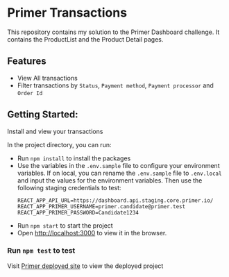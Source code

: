 # Primer Transactions

This repository contains my solution to the Primer Dashboard challenge. It contains the ProductList and the Product Detail pages. 

## Features
- View All transactions
- Filter transactions by `Status`, `Payment method`, `Payment processor` and `Order Id`

## Getting Started:
Install and view your transactions

In the project directory, you can run:

- Run `npm install` to install the packages
- Use the variables in the `.env.sample` file to configure your environment variables. 
  If on local, you can rename the `.env.sample` file to `.env.local` and input the values for the environment variables.
  Then use the following staging credentials to test:
    ```
    REACT_APP_API_URL=https://dashboard.api.staging.core.primer.io/
    REACT_APP_PRIMER_USERNAME=primer.candidate@primer.test
    REACT_APP_PRIMER_PASSWORD=Candidate1234
    ```
- Run `npm start` to start the project
- Open [http://localhost:3000](http://localhost:3000) to view it in the browser.



### Run `npm test` to test

Visit [Primer deployed site](https://61f0f0a81d4b1c000719cbd4--sharp-jennings-9fb50a.netlify.app/) to view the deployed project

